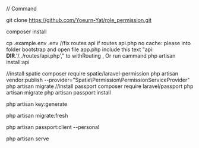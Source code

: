 // Command

git clone https://github.com/Yoeurn-Yat/role_permission.git

composer install

cp .example.env .env
//fix routes api
if routes api.php no cache: please into folder bootstrap and open file app.php include this text
"api: __DIR__.'/../routes/api.php'," to withRouting ,
Or run cammand
php artisan install:api

//install spatie
composer require spatie/laravel-permission
php artisan vendor:publish --provider="Spatie\Permission\PermissionServiceProvider"
php artisan migrate
//install passport
composer require laravel/passport
php artisan migrate
php artisan passport:install

php artisan key:generate

php artisan migrate:fresh

php artisan passport:client --personal

php artisan serve

